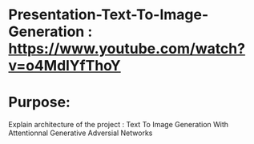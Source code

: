 # Presentation-Text-To-Image-Generation : https://www.youtube.com/watch?v=o4MdlYfThoY

# Purpose:
Explain architecture of the project : Text To Image Generation With Attentionnal Generative Adversial Networks
